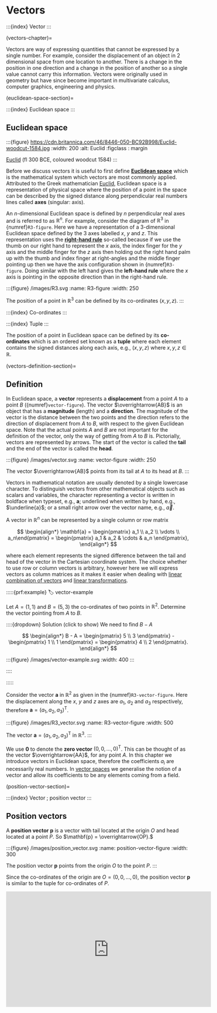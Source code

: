 # Vectors

:::{index} Vector
:::

(vectors-chapter)=

Vectors are way of expressing quantities that cannot be expressed by a single number. For example, consider the displacement of an object in 2 dimensional space from one location to another. There is a change in the position in one direction and a change in the position of another so a single value cannot carry this information. Vectors were originally used in geometry but have since become important in multivariate calculus, computer graphics, engineering and physics.

(euclidean-space-section)=

:::{index} Euclidean space
:::

## Euclidean space

:::{figure} https://cdn.britannica.com/46/8446-050-BC92B998/Euclid-woodcut-1584.jpg
:width: 200
:alt: Euclid
:figclass : margin

<a href="https://en.wikipedia.org/wiki/Euclid" target="_blank">Euclid</a> (fl 300 BCE, coloured woodcut 1584)
:::

Before we discuss vectors it is useful to first define <a href="https://en.wikipedia.org/wiki/Euclidean_space" target="_blank">**Euclidean space**</a> which is the mathematical system which vectors are most commonly applied. Attributed to the Greek mathematician <a href="https://en.wikipedia.org/wiki/Euclid" target="_blank">Euclid</a>, Euclidean space is a representation of physical space where the position of a point in the space can be described by the signed distance along perpendicular real numbers lines called **axes** (singular: axis).

An $n$-dimensional Euclidean space is defined by $n$ perpendicular real axes and is referred to as $\mathbb{R}^n$. For example, consider the diagram of $\mathbb{R}^3$ in {numref}`R3-figure`. Here we have a representation of a 3-dimensional Euclidean space defined by the 3 axes labelled $x$, $y$ and $z$. This representation uses the <a href="https://en.wikipedia.org/wiki/Right-hand_rule" target="_blank">**right-hand rule**</a> so-called because if we use the thumb on our right hand to represent the $x$ axis, the index finger for the $y$ axis and the middle finger for the $z$ axis then holding out the right hand palm up with the thumb and index finger at right-angles and the middle finger pointing up then we have the axis configuration shown in {numref}`R3-figure`. Doing similar with the left hand gives the **left-hand rule** where the $x$ axis is pointing in the opposite direction than in the right-hand rule. 

:::{figure} /images/R3.svg
:name: R3-figure
:width: 250

The position of a point in $\mathbb{R}^3$ can be defined by its co-ordinates $(x, y, z)$.
:::

:::{index} Co-ordinates
:::

:::{index} Tuple
:::

The position of a point in Euclidean space can be defined by its **co-ordinates** which is an ordered set known as a **tuple** where each element contains the signed distances along each axis, e.g., $(x, y, z)$ where $x, y, z \in \mathbb{R}$.

(vectors-definition-section)=

## Definition

In Euclidean space, a **vector** represents a **displacement** from a point $A$ to a point $B$ ({numref}`vector-figure`). The vector $\overrightarrow{AB}$ is an object that has a **magnitude** (length) and a **direction**. The magnitude of the vector is the distance between the two points and the direction refers to the direction of displacement from $A$ to $B$, with respect to the given Euclidean space. Note that the actual points $A$ and $B$ are not important for the definition of the vector, only the way of getting from $A$ to $B$ is. Pictorially, vectors are represented by arrows. The start of the vector is called the **tail** and the end of the vector is called the **head**.

:::{figure} /images/vector.svg
:name: vector-figure
:width: 250

The vector $\overrightarrow{AB}$ points from its tail at $A$ to its head at $B$.
:::

Vectors in mathematical notation are usually denoted by a single lowercase character. To distinguish vectors from other mathematical objects such as scalars and variables, the character representing a vector is written in boldface when typeset, e.g., $\mathbf{a}$; underlined when written by hand, e.g., $\underline{a}$; or a small right arrow over the vector name, e.g., $\vec{a}$. 

A vector in $\mathbb{R}^n$ can be represented by a single column or row matrix

$$ \begin{align*}
    \mathbf{a} = \begin{pmatrix} a_1 \\ a_2 \\ \vdots \\ a_n\end{pmatrix} = \begin{pmatrix} a_1 & a_2 & \cdots & a_n \end{pmatrix},
\end{align*} $$

where each element represents the signed difference between the tail and head of the vector in the Cartesian coordinate system. The choice whether to use row or column vectors is arbitrary, however here we will express vectors as column matrices as it makes it easier when dealing with [linear combination of vectors](linear-combination-of-vectors-section) and [linear transformations](linear-transformations-chapter).

:::::{prf:example}
:label: vector-example

Let $A=(1,1)$ and $B=(5,3)$ the co-ordinates of two points in $\mathbb{R}^2$. Determine the vector pointing from $A$ to $B$.

::::{dropdown} Solution (click to show)
We need to find $B - A$

$$ \begin{align*}
    B - A = 
    \begin{pmatrix}
        5 \\ 3
    \end{pmatrix} -
    \begin{pmatrix}
        1 \\ 1
    \end{pmatrix} =
    \begin{pmatrix}
        4 \\ 2
    \end{pmatrix}.
\end{align*} $$

:::{figure} /images/vector-example.svg
:width: 400
:::

::::

:::::


Consider the vector $\mathbf{a}$ in $\mathbb{R}^2$ as given in the {numref}`R3-vector-figure`. Here the displacement along the $x$, $y$ and $z$ axes are $a_1$, $a_2$ and $a_3$ respectively, therefore $\mathbf{a} = (a_1, a_2, a_3)^\mathsf{T}$.

:::{figure} /images/R3_vector.svg
:name: R3-vector-figure
:width: 500

The vector $\mathbf{a} = (a_1, a_2, a_3)^\mathsf{T}$ in $\mathbb{R}^3$.
:::

We use $\mathbf{0}$ to denote the **zero vector** $(0, 0, \ldots, 0)^\mathsf{T}$. This can be thought of as the vector $\overrightarrow{AA}$, for any point $A$. In this chapter we introduce vectors in Euclidean space, therefore the coefficients $a_i$ are necessarily real numbers. In [vector spaces](vector-spaces-chapter) we generalise the notion of a vector and allow its coefficients to be any elements coming from a field.

(position-vector-section)=

:::{index} Vector ; position vector
:::

## Position vectors

A **position vector** $\mathbf{p}$ is a vector with tail located at the origin $O$ and head located at a point $P$. So $\mathbf{p} = \overrightarrow{OP}.$

:::{figure} /images/position_vector.svg
:name: position-vector-figure
:width: 300

The position vector $\mathbf{p}$ points from the origin $O$ to the point $P$.
:::

Since the co-ordinates of the origin are $O = (0, 0, \ldots, 0)$, the position vector $\mathbf{p}$ is similar to the tuple for co-ordinates of $P$.

 

<iframe width="560" height="315" src="https://www.youtube.com/embed/3-LCn_dGzaY?si=83mL-se8kta0pqFL" title="YouTube video player" frameborder="0" allow="accelerometer; autoplay; clipboard-write; encrypted-media; gyroscope; picture-in-picture; web-share" allowfullscreen></iframe>